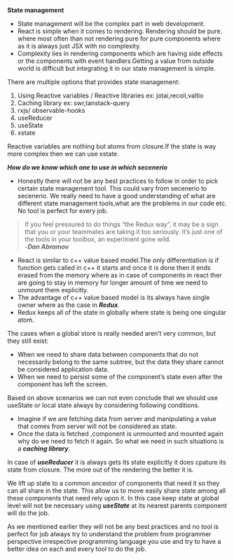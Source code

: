 **State management**

* State management will be the complex part in web development.
* React is simple when it comes to rendering. Rendering should be pure. where most often than not rendering pure for pure components where as it is always just JSX with no complexity.
* Complexity lies in rendering components which are having side effects or the components with event handlers.Getting a value from outside world is difficult but integrating it in our state management is simple.

There are multiple options that provides state management:
1. Using Reactive variables / Reactive libraries 
    ex: jotai,recoil,valtio
2. Caching library
    ex: swr,tanstack-query
3. rxjs/ observable-hooks
4. useReducer
5. useState
6. xstate

Reactive variables are nothing but atoms from closure.If the state is way more complex then we can use xstate.

***How do we know which one to use in which secenerio***
* Honestly there will not be any best practices to follow in order to pick certain state management tool. This could vary from secenerio to secenerio. We really need to have a good understanding of what are different state management tools,what are the problems in our code etc.
No tool is perfect for every job.

>If you feel pressured to do things “the Redux way”, it may be a sign that you or your teammates are taking it too seriously. It’s just one of the tools in your toolbox, an experiment gone wild.<br/>
-***Dan Abramov***

* React is similar to c++ value based model.The only differentiation is if function gets called in c++ it starts and once it is done then it ends erased from the memory where as in case of components in react ther are going to stay in memory for longer amount of time we need to unmount them explicitly.
* The advantage of c++ value based model is its always have single owner where as the case in ***Redux***.
* Redux keeps all of the state in globally where state is being one singular atom.

The cases when a global store is really needed aren’t very common, but they still exist:

* When we need to share data between components that do not necessarily belong to the same subtree, but the data they share cannot be considered application data.
* When we need to persist some of the component’s state even after the component has left the screen.

Based on above scenarios we can not even conclude that we should use useState or local state always by considering following conditions.

* Imagine if we are fetching data from server and manipulating a value that comes from server will not be considered as state.
* Once the data is fetched ,component is unmounted and mounted again why do we need to fetch it again. So what we need in such situations is a ***caching library***.
  
In case of ***useReducer*** it is always gets its state explicitly it does cpature its state from closure. The more out of the rendering the better it is.

We lift up state to a common ancestor of components that need it so they can all share in the state. This allow us to move easily share state among all these components that need rely upon it. In this case keep state at global level will not be necessary using ***useState*** at its nearest parents component will do the job.

As we mentioned earlier they will not be any best practices and no tool is perfect for job always try to understand the problem from programmer perspective irrespective programming language you use and try to have a better idea on each and every tool to do the job.



